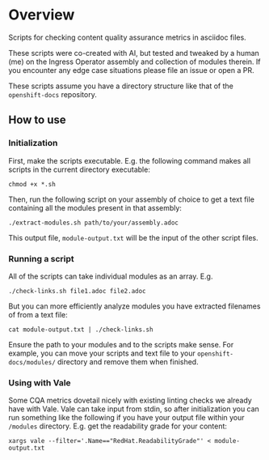 # Overview
Scripts for checking content quality assurance metrics in asciidoc files.

These scripts were co-created with AI, but tested and tweaked by a human (me) on the Ingress Operator assembly and collection of modules therein. If you encounter any edge case situations please file an issue or open a PR.

These scripts assume you have a directory structure like that of the `openshift-docs` repository.

## How to use

### Initialization

First, make the scripts executable. E.g. the following command makes all scripts in the current directory executable:
```
chmod +x *.sh
```
Then, run the following script on your assembly of choice to get a text file containing all the modules present in that assembly:
```
./extract-modules.sh path/to/your/assembly.adoc
```
This output file, `module-output.txt` will be the input of the other script files.

### Running a script

All of the scripts can take individual modules as an array. E.g.
```
./check-links.sh file1.adoc file2.adoc
```
But you can more efficiently analyze modules you have extracted filenames of from a text file:
```
cat module-output.txt | ./check-links.sh
```
Ensure the path to your modules and to the scripts make sense. For example, you can move your scripts and text file to your `openshift-docs/modules/` directory and remove them when finished.

### Using with Vale

Some CQA metrics dovetail nicely with existing linting checks we already have with Vale. Vale can take input from stdin, so after initialization you can run something like the following if you have your output file within your `/modules` directory. E.g. get the readability grade for your content:
```
xargs vale --filter='.Name=="RedHat.ReadabilityGrade"' < module-output.txt
```
